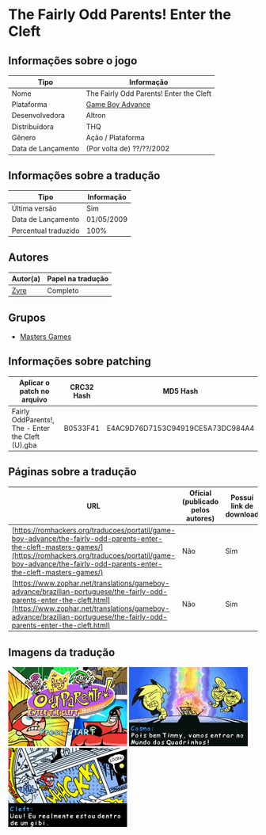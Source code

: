 # The Fairly Odd Parents! Enter the Cleft

## Informações sobre o jogo

| Tipo | Informação |
| ----------- | ----------- |
| Nome | The Fairly Odd Parents\! Enter the Cleft |
| Plataforma | [Game Boy Advance](../) |
| Desenvolvedora | Altron |
| Distribuidora | THQ |
| Gênero | Ação / Plataforma |
| Data de Lançamento | (Por volta de) ??/??/2002 |

## Informações sobre a tradução

| Tipo | Informação |
| ----------- | ----------- |
| Última versão | Sim |
| Data de Lançamento | 01/05/2009 |
| Percentual traduzido | 100% |

## Autores

| Autor(a) | Papel na tradução |
| ----------- | ----------- |
| [Zyre](../../../autores/zyre/) | Completo |

## Grupos

* [Masters Games](../../../grupos/masters-games/)

## Informações sobre patching

| Aplicar o patch no arquivo | CRC32 Hash | MD5 Hash |
| ----------- | ----------- | ----------- |
| Fairly OddParents\!, The \- Enter the Cleft \(U\)\.gba | B0533F41 | E4AC9D76D7153C94919CE5A73DC984A4 |

## Páginas sobre a tradução

| URL | Oficial (publicado pelos autores) | Possuí link de download |
| ----------- | ----------- | ----------- |
| [https://romhackers.org/traducoes/portatil/game-boy-advance/the-fairly-odd-parents-enter-the-cleft-masters-games/](https://romhackers.org/traducoes/portatil/game-boy-advance/the-fairly-odd-parents-enter-the-cleft-masters-games/) | Não | Sim |
| [https://www.zophar.net/translations/gameboy-advance/brazilian-portuguese/the-fairly-odd-parents-enter-the-cleft.html](https://www.zophar.net/translations/gameboy-advance/brazilian-portuguese/the-fairly-odd-parents-enter-the-cleft.html) | Não | Sim |

## Imagens da tradução

![Imagem de exemplo da tradução 1](1.png)
![Imagem de exemplo da tradução 2](2.png)
![Imagem de exemplo da tradução 3](3.png)